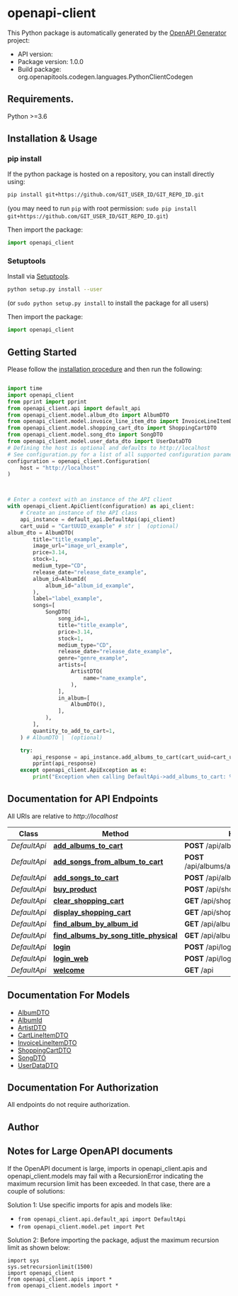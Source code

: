 # openapi-client

This Python package is automatically generated by the [OpenAPI Generator](https://openapi-generator.tech) project:

- API version: 
- Package version: 1.0.0
- Build package: org.openapitools.codegen.languages.PythonClientCodegen

## Requirements.

Python >=3.6

## Installation & Usage
### pip install

If the python package is hosted on a repository, you can install directly using:

```sh
pip install git+https://github.com/GIT_USER_ID/GIT_REPO_ID.git
```
(you may need to run `pip` with root permission: `sudo pip install git+https://github.com/GIT_USER_ID/GIT_REPO_ID.git`)

Then import the package:
```python
import openapi_client
```

### Setuptools

Install via [Setuptools](http://pypi.python.org/pypi/setuptools).

```sh
python setup.py install --user
```
(or `sudo python setup.py install` to install the package for all users)

Then import the package:
```python
import openapi_client
```

## Getting Started

Please follow the [installation procedure](#installation--usage) and then run the following:

```python

import time
import openapi_client
from pprint import pprint
from openapi_client.api import default_api
from openapi_client.model.album_dto import AlbumDTO
from openapi_client.model.invoice_line_item_dto import InvoiceLineItemDTO
from openapi_client.model.shopping_cart_dto import ShoppingCartDTO
from openapi_client.model.song_dto import SongDTO
from openapi_client.model.user_data_dto import UserDataDTO
# Defining the host is optional and defaults to http://localhost
# See configuration.py for a list of all supported configuration parameters.
configuration = openapi_client.Configuration(
    host = "http://localhost"
)



# Enter a context with an instance of the API client
with openapi_client.ApiClient(configuration) as api_client:
    # Create an instance of the API class
    api_instance = default_api.DefaultApi(api_client)
    cart_uuid = "CartUUID_example" # str |  (optional)
album_dto = AlbumDTO(
        title="title_example",
        image_url="image_url_example",
        price=3.14,
        stock=1,
        medium_type="CD",
        release_date="release_date_example",
        album_id=AlbumId(
            album_id="album_id_example",
        ),
        label="label_example",
        songs=[
            SongDTO(
                song_id=1,
                title="title_example",
                price=3.14,
                stock=1,
                medium_type="CD",
                release_date="release_date_example",
                genre="genre_example",
                artists=[
                    ArtistDTO(
                        name="name_example",
                    ),
                ],
                in_album=[
                    AlbumDTO(),
                ],
            ),
        ],
        quantity_to_add_to_cart=1,
    ) # AlbumDTO |  (optional)

    try:
        api_response = api_instance.add_albums_to_cart(cart_uuid=cart_uuid, album_dto=album_dto)
        pprint(api_response)
    except openapi_client.ApiException as e:
        print("Exception when calling DefaultApi->add_albums_to_cart: %s\n" % e)
```

## Documentation for API Endpoints

All URIs are relative to *http://localhost*

Class | Method | HTTP request | Description
------------ | ------------- | ------------- | -------------
*DefaultApi* | [**add_albums_to_cart**](docs/DefaultApi.md#add_albums_to_cart) | **POST** /api/albums/addAlbumsToCart | 
*DefaultApi* | [**add_songs_from_album_to_cart**](docs/DefaultApi.md#add_songs_from_album_to_cart) | **POST** /api/albums/addSongsFromAlbumToCart | 
*DefaultApi* | [**add_songs_to_cart**](docs/DefaultApi.md#add_songs_to_cart) | **POST** /api/albums/addSongsToCart | 
*DefaultApi* | [**buy_product**](docs/DefaultApi.md#buy_product) | **POST** /api/shoppingCart/buyProducts | 
*DefaultApi* | [**clear_shopping_cart**](docs/DefaultApi.md#clear_shopping_cart) | **GET** /api/shoppingCart/clear | 
*DefaultApi* | [**display_shopping_cart**](docs/DefaultApi.md#display_shopping_cart) | **GET** /api/shoppingCart/display | 
*DefaultApi* | [**find_album_by_album_id**](docs/DefaultApi.md#find_album_by_album_id) | **GET** /api/album/{albumId} | 
*DefaultApi* | [**find_albums_by_song_title_physical**](docs/DefaultApi.md#find_albums_by_song_title_physical) | **GET** /api/albums/{songTitle} | 
*DefaultApi* | [**login**](docs/DefaultApi.md#login) | **POST** /api/login | 
*DefaultApi* | [**login_web**](docs/DefaultApi.md#login_web) | **POST** /api/loginWeb | 
*DefaultApi* | [**welcome**](docs/DefaultApi.md#welcome) | **GET** /api | 


## Documentation For Models

 - [AlbumDTO](docs/AlbumDTO.md)
 - [AlbumId](docs/AlbumId.md)
 - [ArtistDTO](docs/ArtistDTO.md)
 - [CartLineItemDTO](docs/CartLineItemDTO.md)
 - [InvoiceLineItemDTO](docs/InvoiceLineItemDTO.md)
 - [ShoppingCartDTO](docs/ShoppingCartDTO.md)
 - [SongDTO](docs/SongDTO.md)
 - [UserDataDTO](docs/UserDataDTO.md)


## Documentation For Authorization

 All endpoints do not require authorization.

## Author




## Notes for Large OpenAPI documents
If the OpenAPI document is large, imports in openapi_client.apis and openapi_client.models may fail with a
RecursionError indicating the maximum recursion limit has been exceeded. In that case, there are a couple of solutions:

Solution 1:
Use specific imports for apis and models like:
- `from openapi_client.api.default_api import DefaultApi`
- `from openapi_client.model.pet import Pet`

Solution 2:
Before importing the package, adjust the maximum recursion limit as shown below:
```
import sys
sys.setrecursionlimit(1500)
import openapi_client
from openapi_client.apis import *
from openapi_client.models import *
```

